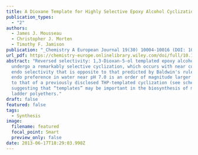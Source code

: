 ```yaml
---
title: A Dioxane Template for Highly Selective Epoxy Alcohol Cyclizations
publication_types:
  - "2"
authors:
  - James J. Mousseau
  - Christopher J. Morten
  - Timothy F. Jamison
publication: "_Chemistry A European Journal 19(30) 10004-10016 (DOI: 10.1002/chem.201300845)_"
url_pdf: https://chemistry-europe.onlinelibrary.wiley.com/doi/full/10.1002/chem.201300845
abstract: "Reversed selectivity: 1,3-Dioxan-5-ol templated epoxy alcohols
  undergo a remarkably selective cyclization, which occurs with near complete
  endo selectivity that is opposite to that predicted by Baldwin's rules. This
  endo preference in water near pH 7.0 is an order of magnitude larger relative
  to that of a previously disclosed THP-templated cyclization (see scheme),
  suggesting that “templates” may be important in the biosynthesis of marine
  ladder polyethers."
draft: false
featured: false
tags:
  - Synthesis
image:
  filename: featured
  focal_point: Smart
  preview_only: false
date: 2013-06-17T18:29:03.998Z
---
```

